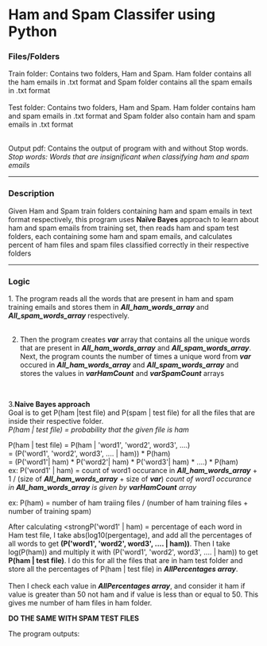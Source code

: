 <h1>Ham and Spam Classifer using Python</h1>

<h3>Files/Folders</h3>
Train folder: Contains two folders, Ham and Spam. Ham folder contains all the ham emails in .txt format and Spam folder contains all the spam emails in .txt format<br>
<br>
Test folder: Contains two folders, Ham and Spam. Ham folder contains ham and spam emails in .txt format and Spam folder also contain ham and spam emails in .txt format<br>
<br>

Output pdf: Contains the output of program with and without Stop words.<br>
  <em>Stop words: Words that are insignificant when classifying ham and spam emails</em>
  
  <hr>
 
<h3>Description</h3> 
Given Ham and Spam train folders containing ham and spam emails in text format respectively, this program uses <strong>Naïve Bayes</strong> approach to learn about ham and spam emails from training set, then reads ham and spam test folders, each containing some ham and spam emails, and calculates percent of ham files and spam files classified correctly 
in their respective folders

<hr>

<h3>Logic</h3>
1. The program reads all the words that are present in ham and spam training emails and stores them in <em><strong>All_ham_words_array</strong></em> and <em><strong>All_spam_words_array</strong></em> respectively.<br>
<br>

2. Then the program creates <em><strong>var</strong></em> array that contains all the unique words that are present in <em><strong>All_ham_words_array</strong></em> and <em><strong>All_spam_words_array</strong></em>. Next, the program counts the number of times a unique word from <em><strong>var</strong></em> occured in <em><strong>All_ham_words_array</strong></em> and <em><strong>All_spam_words_array</strong></em> and stores the values in <em><strong>varHamCount</strong></em> and <em><strong>varSpamCount</strong></em> arrays<br>
<br>

3.<strong>Naive Bayes approach</strong><br>
Goal is to get P(ham |test file) and P(spam | test file) for all the files that are inside their respective folder.<br> <em>P(ham | test file) = probability that the given file is ham</em><br>

P(ham | test file) = P(ham | 'word1', 'word2', word3', ....) <br>
                   = (P('word1', 'word2', word3', .... | ham)) * P(ham)<br>
                   = (P('word1'| ham) * P('word2'| ham) * P('word3'| ham) * ....) * P(ham)<br>
ex: P('word1' | ham) = count of word1 occurance in <em><strong>All_ham_words_array</strong></em> + 1 / (size of <em><strong>All_ham_words_array</strong></em> + size of <em><strong>var</strong></em>)
<em>count of word1 occurance in <strong>All_ham_words_array</strong> is given by <strong>varHamCount</strong> array</em>

ex: P(ham) = number of ham traiing files / (number of ham training files + number of training spam)

After calculating <strongP('word1' | ham)</strong> = percentage of each word in Ham test file, I take abs(log10(pergentage), and add all the percentages of all words to get <strong>(P('word1', 'word2', word3', .... | ham))</strong>. Then I take log(P(ham)) and multiply it with (P('word1', 'word2', word3', .... | ham)) to get <strong>P(ham | test file)</strong>. I do this for all the files that are in ham test folder and store all the percentages of P(ham | test file) in <em><strong>AllPercentages array</em></strong>. <br>
<br>
Then I check each value in <em><strong>AllPercentages array</em></strong>, and consider it ham if value is greater than 50 not ham and if value is less than or equal to 50. This gives me number of ham files in ham folder. 

<strong>DO THE SAME WITH SPAM TEST FILES</strong>

The program outputs:


